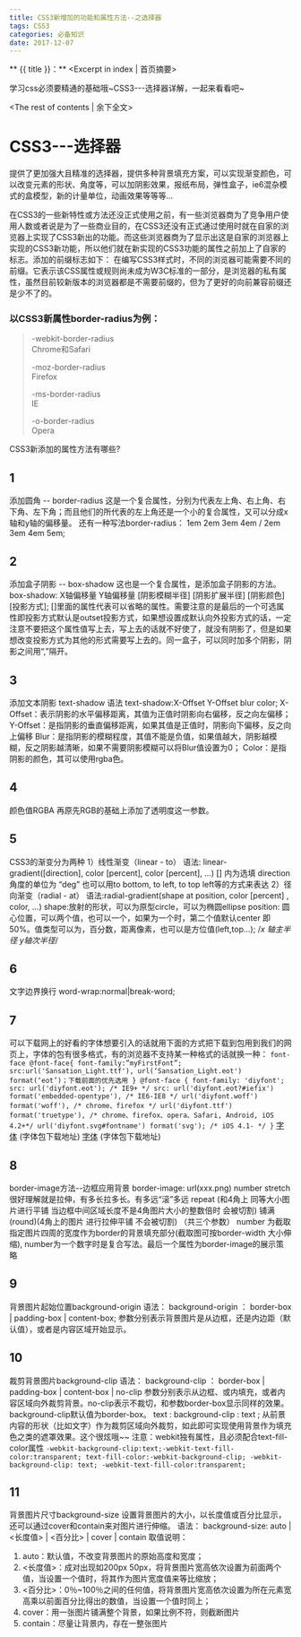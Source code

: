 ```yaml
---
title: CSS3新增加的功能和属性方法--之选择器
tags: CSS3
categories: 必备知识
date: 2017-12-07
---
```

** {{ title }}：** <Excerpt in index | 首页摘要>

学习css必须要精通的基础哦~CSS3---选择器详解，一起来看看吧~
<!-- more -->
<The rest of contents | 余下全文>

# CSS3---选择器

提供了更加强大且精准的选择器，提供多种背景填充方案，可以实现渐变颜色，可以改变元素的形状、角度等，可以加阴影效果，报纸布局，弹性盒子，ie6混杂模式的盒模型，新的计量单位，动画效果等等等...

  在CSS3的一些新特性或方法还没正式使用之前，有一些浏览器商为了竞争用户使用人数或者说是为了一些商业目的，在CSS3还没有正式通过使用时就在自家的浏览器上实现了CSS3新出的功能。而这些浏览器商为了显示出这是自家的浏览器上实现的CSS3新功能，所以他们就在新实现的CSS3功能的属性之前加上了自家的标志。添加的前缀标志如下：
  在编写CSS3样式时，不同的浏览器可能需要不同的前缀。它表示该CSS属性或规则尚未成为W3C标准的一部分，是浏览器的私有属性，虽然目前较新版本的浏览器都是不需要前缀的，但为了更好的向前兼容前缀还是少不了的。
### 以CSS3新属性border-radius为例：
> -webkit-border-radius          
> Chrome和Safari
> 
> -moz-border-radius    
> Firefox
> 
> -ms-border-radius         
> IE
> 
> -o-border-radius          
> Opera

CSS3新添加的属性方法有哪些?
## 1
添加圆角 -- border-radius 这是一个复合属性，分别为代表左上角、右上角、右下角、左下角；而且他们的所代表的左上角还是一个小的复合属性，又可以分成x轴和y轴的偏移量。 还有一种写法border-radius： 1em 2em 3em 4em / 2em 3em 4em 5em;
## 2
添加盒子阴影 --  box-shadow  这也是一个复合属性，是添加盒子阴影的方法。
box-shadow: X轴偏移量 Y轴偏移量 [阴影模糊半径] [阴影扩展半径] [阴影颜色] [投影方式];  []里面的属性代表可以省略的属性。需要注意的是最后的一个可选属性即投影方式默认是outset投影方式，如果想设置成默认向外投影方式的话，一定注意不要把这个属性值写上去，写上去的话就不好使了，就没有阴影了，但是如果想改变投影方式为其他的形式需要写上去的。同一盒子，可以同时加多个阴影，阴影之间用“,”隔开。
## 3
添加文本阴影  text-shadow 
语法
text-shadow:X-Offset Y-Offset blur color;
X-Offset：表示阴影的水平偏移距离，其值为正值时阴影向右偏移，反之向左偏移；
Y-Offset：是指阴影的垂直偏移距离，如果其值是正值时，阴影向下偏移，反之向上偏移
Blur：是指阴影的模糊程度，其值不能是负值，如果值越大，阴影越模糊，反之阴影越清晰，如果不需要阴影模糊可以将Blur值设置为0；
Color：是指阴影的颜色，其可以使用rgba色。
## 4
颜色值RGBA  再原先RGB的基础上添加了透明度这一参数。
## 5
CSS3的渐变分为两种
1）线性渐变（linear - to）
语法: linear-gradient([direction], color [percent], color [percent], …)
[] 内为选填
direction角度的单位为 “deg” 也可以用to bottom, to left, to top left等的方式来表达
2）径向渐变（radial - at）
语法:radial-gradient(shape at position, color [percent] , color, …)
shape:放射的形状，可以为原型circle，可以为椭圆ellipse
position: 圆心位置，可以两个值，也可以一个，如果为一个时，第二个值默认center 即 50%。值类型可以为，百分数，距离像素，也可以是方位值(left,top...); /*x 轴主半径 y轴次半径*/
## 6
文字边界换行
word-wrap:normal|break-word;
## 7
可以下载网上的好看的字体想要引入的话就用下面的方式把下载到包用到我们的网页上，字体的包有很多格式，有的浏览器不支持某一种格式的话就换一种：
`font-face
@font-face{
font-family:”myFirstFont”;
src:url('Sansation_Light.ttf'),
url(‘Sansation_Light.eot') format(‘eot’)；下载前面的优先选用
}
@font-face {
    font-family: 'diyfont';
    src: url('diyfont.eot'); /* IE9+ */
    src: url('diyfont.eot?#iefix') format('embedded-opentype'), /* IE6-IE8 */
         url('diyfont.woff') format('woff'), /* chrome、firefox */
         url('diyfont.ttf') format('truetype'), /* chrome、firefox、opera、Safari, Android, iOS 4.2+*/
         url('diyfont.svg#fontname') format('svg'); /* iOS 4.1- */
}`
[字体](https://www.w3cplus.com/content/css3-font-face) (字体包下载地址)
[字体](www.dafont.com) (字体包下载地址)

## 8
border-image方法--边框应用背景
border-image: url(xxx.png)  number 
               stretch 很好理解就是拉伸，有多长拉多长。有多远“滚”多远
               repeat (和4角上 同等大小图片进行平铺  当边框中间区域长度不是4角图片大小的整数倍时 会被切割)
               铺满(round)(4角上的图片 进行拉伸平铺  不会被切割)
（共三个参数）
number 为截取指定图片四周的宽度作为border的背景填充部分(截取图可按border-width 大小伸缩), number为一个数字时是复合写法。最后一个属性为border-image的展示策略

## 9
背景图片起始位置background-origin
语法：
background-origin ： border-box | padding-box | content-box;
参数分别表示背景图片是从边框，还是内边距（默认值），或者是内容区域开始显示。

## 10
裁剪背景图片background-clip
语法：
background-clip ： border-box | padding-box | content-box | no-clip
参数分别表示从边框、或内填充，或者内容区域向外裁剪背景。no-clip表示不裁切，和参数border-box显示同样的效果。background-clip默认值为border-box。
text : background-clip : text ;
从前景内容的形状（比如文字）作为裁剪区域向外裁剪，如此即可实现使用背景作为填充色之类的遮罩效果。这个很炫哦~~
注意：webkit独有属性，且必须配合text-fill-color属性
`-webkit-background-clip:text;-webkit-text-fill-color:transparent;
text-fill-color:-webkit-background-clip;
-webkit-background-clip: text;
-webkit-text-fill-color:transparent;`

## 11
背景图片尺寸background-size
设置背景图片的大小，以长度值或百分比显示，还可以通过cover和contain来对图片进行伸缩。
语法：
background-size: auto | <长度值> | <百分比> | cover | contain
取值说明：
1. auto：默认值，不改变背景图片的原始高度和宽度；
2. <长度值>：成对出现如200px 50px，将背景图片宽高依次设置为前面两个值，当设置一个值时，将其作为图片宽度值来等比缩放；
3. <百分比>：0％~100％之间的任何值，将背景图片宽高依次设置为所在元素宽高乘以前面百分比得出的数值，当设置一个值时同上；
4. cover：用一张图片铺满整个背景，如果比例不符，则截断图片
5. contain：尽量让背景内，存在一整张图片



